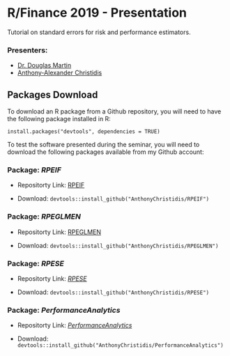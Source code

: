# R/Finance 2019 - Presentation

Tutorial on standard errors for risk and performance estimators.

### Presenters: 
* [Dr. Douglas Martin](https://amath.washington.edu/people/douglas-martin)
* [Anthony-Alexander Christidis](https://www.stat.ubc.ca/users/anthony-christidis)

## Packages Download
To download an R package from a Github repository, you will need to have the following package installed in R:

```install.packages("devtools", dependencies = TRUE)```

To test the software presented during the seminar, you will need to download the following packages available from my Github account:

### Package: *RPEIF* 

* Repositorty Link: [RPEIF](https://github.com/AnthonyChristidis/RPEIF)

* Download: ```devtools::install_github("AnthonyChristidis/RPEIF")```

### Package: *RPEGLMEN* 

* Repositorty Link: [RPEGLMEN](https://github.com/AnthonyChristidis/RPEGLMEN)

* Download: ```devtools::install_github("AnthonyChristidis/RPEGLMEN")```


### Package: *RPESE* 

* Repositorty Link: [*RPESE*](https://github.com/AnthonyChristidis/RPESE)

* Download: ```devtools::install_github("AnthonyChristidis/RPESE")```

### Package: *PerformanceAnalytics* 

* Repositorty Link: [*PerformanceAnalytics*](https://github.com/AnthonyChristidis/PerformanceAnalytics)

* Download: ```devtools::install_github("AnthonyChristidis/PerformanceAnalytics")```



